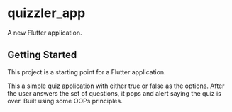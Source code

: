# quizzler_app

A new Flutter application.

## Getting Started

This project is a starting point for a Flutter application.

This a simple quiz application with either true or false as the options. After the user answers the 
set of questions, it pops and alert saying the quiz is over. Built using some OOPs principles.
